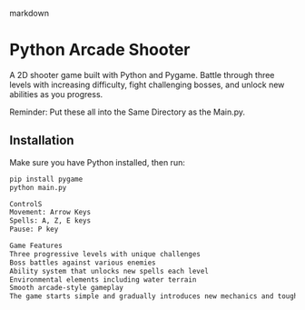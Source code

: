 markdown
# Python Arcade Shooter

A 2D shooter game built with Python and Pygame. Battle through three levels with increasing difficulty, fight challenging bosses, and unlock new abilities as you progress.

Reminder: Put these all into the Same Directory as the Main.py.


## Installation

Make sure you have Python installed, then run:

```bash
pip install pygame
python main.py

ControlS
Movement: Arrow Keys
Spells: A, Z, E keys
Pause: P key

Game Features
Three progressive levels with unique challenges
Boss battles against various enemies
Ability system that unlocks new spells each level
Environmental elements including water terrain
Smooth arcade-style gameplay
The game starts simple and gradually introduces new mechanics and tougher enemies. Each level brings new abilities and environmental challenges, culminating in an epic final boss battle.

